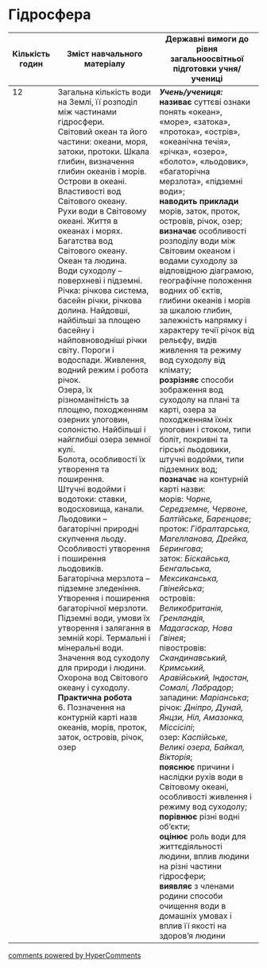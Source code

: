 <div id="hypercomments_widget" class="js-hypercomments-widget invisible"></div>

# Гідросфера

<table>
  <tr>
    <td width="10%" align="center"><b>Кількість годин</b></td>  
    <td width="45%" align="center"><b>Зміст навчального матеріалу</b></td>
    <td width="45%" align="center"><b>Державні вимоги до рівня загальноосвітньої підготовки учня/учениці</b></td>
  </tr>
<tbody>
  <tr>
<td width="10%" style="vertical-align:top !important;">12</td>
    <td width="45%" style="vertical-align:top !important;">
Загальна кількість води на Землі, її розподіл між частинами гідросфери. <br>
Світовий океан та його частини: океани, моря, затоки, протоки. Шкала глибин, визначення глибин океанів і морів. Острови в океані. Властивості вод Світового океану. <br>
Рухи води в Світовому океані. Життя в океанах і морях. Багатства вод Світового океану. Океан та людина. <br>   
 Води суходолу – поверхневі і підземні. Річка: річкова система, басейн річки, річкова долина. Найдовші, найбільші за площею басейну і найповноводніші річки світу. Пороги і водоспади. Живлення, водний режим і робота річок. <br>
 Озера, їх різноманітність за площею, походженням озерних улоговин, солоністю. Найбільші і найглибші озера земної кулі. <br>
Болота, особливості їх утворення та поширення.<br>
Штучні водойми і водотоки: ставки, водосховища, канали.  <br>
 Льодовики – багаторічні природні скупчення льоду. Особливості утворення і поширення льодовиків. <br>
Багаторічна мерзлота – підземне зледеніння. Утворення і поширення багаторічної мерзлоти.   <br>
Підземні води, умови їх утворення і залягання в земній корі. Термальні і мінеральні води.<br>
Значення вод суходолу для природи і людини. Охорона вод Світового океану і суходолу.<br>
<b>Практична робота</b><br>
6. Позначення на контурній карті назв океанів, морів, проток, заток, островів, річок, озер 
</td>
    <td width="45%" style="vertical-align:top !important;">
<i><b>Учень/учениця:</b></i><br>
<b>називає</b> суттєві ознаки понять  «океан», «море», «затока», «протока», «острів»,  «океанічна течія», «річка», «озеро», «болото», «льодовик», «багаторічна мерзлота», «підземні води»; <br>
<b>наводить приклади</b> морів, заток, проток, островів, річок, озер;<br>
<b>визначає</b> особливості розподілу води між Світовим океаном і водами суходолу за відповідною діаграмою, географічне положення водних об`єктів, глибини океанів і морів за шкалою глибин, залежність напрямку і характеру течії річок від рельєфу, видів живлення та режиму вод суходолу від клімату; <br>
<b>розрізняє</b> способи зображення вод суходолу на плані та карті, озера за походженням їхніх улоговин і стоком, типи боліт, покривні та гірські льодовики, штучні водойми, типи підземних вод;<br>
<b>позначає</b> на контурній карті назви:<br>
морів: <i>Чорне, Середземне, Червоне, Балтійське, Баренцове</i>; <br>
проток:  <i>Гібралтарська, Магелланова, Дрейка, Берингова</i>;<br>
заток: <i>Біскайська, Бенгальська, Мексиканська, Гвінейська</i>;<br>
островів: <i>Великобританія, Гренландія, Мадагаскар, Нова Гвінея</i>; <br>
півостровів: <i>Скандинавський, Кримський, Аравійський, Індостан, Сомалі, Лабрадор</i>;<br> 
западини: <i>Маріанська</i>;<br>
річок: <i>Дніпро, Дунай, Янцзи, Ніл, Амазонка, Міссісіпі</i>;<br>
озер: <i>Каспійське, Великі озера, Байкал, Вікторія</i>;<br>
<b>пояснює</b> причини і наслідки рухів води в Світовому океані, особливості живлення і режиму вод суходолу;<br>
<b>порівнює</b> різні водні об’єкти;<br>
<b>оцінює</b> роль води для життєдіяльності людини, вплив людини на різні частини гідросфери;<br>
<b>виявляє</b> з членами родини способи очищення води в домашніх умовах і вплив її якості на здоров’я людини</td>
  </tr>
</tbody>
</table>

<div class="js-hypercomments-container">
<a href="http://hypercomments.com" class="hc-link" title="comments widget">comments powered by HyperComments</a>
</div>
